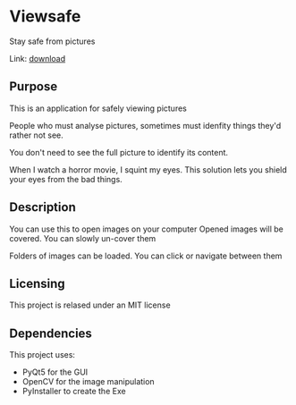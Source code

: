 # Viewsafe

Stay safe from pictures

Link: [download](https://github.com/Epplesoft/Viewsafe/raw/main/displayimage_46.exe)


## Purpose
This is an application for safely viewing pictures

People who must analyse pictures, sometimes must idenfity things they'd rather not see.


You don't need to see the full picture to identify its content.

When I watch a horror movie, I squint my eyes.
This solution lets you shield your eyes from the bad things.


## Description
You can use this to open images on your computer
Opened images will be covered. You can slowly un-cover them

Folders of images can be loaded. You can click or navigate between them


## Licensing
This project is relased under an MIT license


## Dependencies
This project uses:
* PyQt5 for the GUI
* OpenCV for the image manipulation
* PyInstaller to create the Exe
